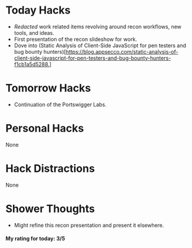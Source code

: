 # Today Hacks
- *Redacted* work related items revolving around recon workflows, new tools, and ideas.
- First presentation of the recon slideshow for work.
- Dove into (Static Analysis of Client-Side JavaScript for pen testers and bug bounty hunters)[https://blog.appsecco.com/static-analysis-of-client-side-javascript-for-pen-testers-and-bug-bounty-hunters-f1cb1a5d5288.]

# Tomorrow Hacks
- Continuation of the Portswigger Labs.

# Personal Hacks
None

# Hack Distractions
None

# Shower Thoughts
- Might refine this recon presentation and present it elsewhere.

#### My rating for today: 3/5
